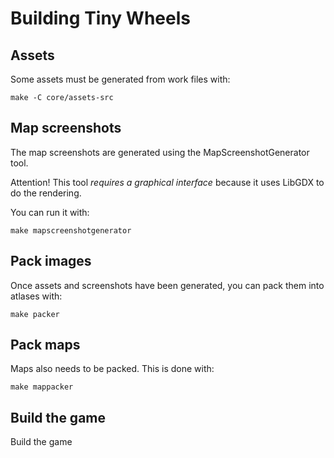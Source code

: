 # Building Tiny Wheels

## Assets

Some assets must be generated from work files with:

    make -C core/assets-src

## Map screenshots

The map screenshots are generated using the MapScreenshotGenerator tool.

Attention! This tool *requires a graphical interface* because it uses LibGDX
to do the rendering.

You can run it with:

    make mapscreenshotgenerator

## Pack images

Once assets and screenshots have been generated, you can pack them into atlases
with:

    make packer

## Pack maps

Maps also needs to be packed. This is done with:

    make mappacker

## Build the game

Build the game
